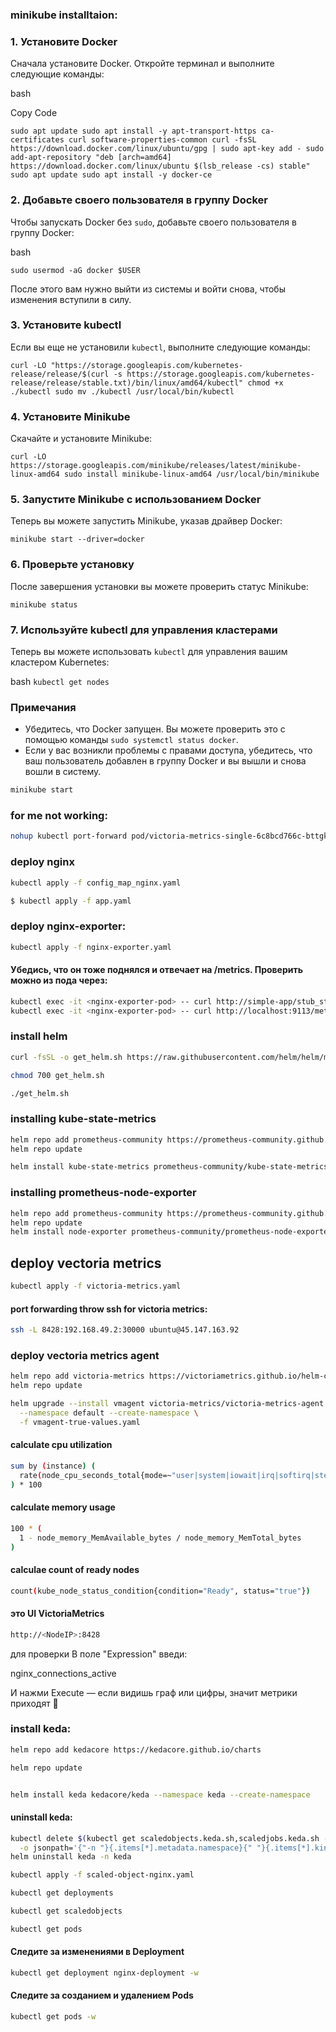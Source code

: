 
### minikube installtaion:


### 1. Установите Docker

Сначала установите Docker. Откройте терминал и выполните следующие команды:

bash

Copy Code

`sudo apt update sudo apt install -y apt-transport-https ca-certificates curl software-properties-common curl -fsSL https://download.docker.com/linux/ubuntu/gpg | sudo apt-key add - sudo add-apt-repository "deb [arch=amd64] https://download.docker.com/linux/ubuntu $(lsb_release -cs) stable" sudo apt update sudo apt install -y docker-ce`

### 2. Добавьте своего пользователя в группу Docker

Чтобы запускать Docker без `sudo`, добавьте своего пользователя в группу Docker:

bash

`sudo usermod -aG docker $USER`

После этого вам нужно выйти из системы и войти снова, чтобы изменения вступили в силу.

### 3. Установите kubectl

Если вы еще не установили `kubectl`, выполните следующие команды:


`curl -LO "https://storage.googleapis.com/kubernetes-release/release/$(curl -s https://storage.googleapis.com/kubernetes-release/release/stable.txt)/bin/linux/amd64/kubectl" chmod +x ./kubectl sudo mv ./kubectl /usr/local/bin/kubectl`

### 4. Установите Minikube

Скачайте и установите Minikube:


`curl -LO https://storage.googleapis.com/minikube/releases/latest/minikube-linux-amd64 sudo install minikube-linux-amd64 /usr/local/bin/minikube`

### 5. Запустите Minikube с использованием Docker

Теперь вы можете запустить Minikube, указав драйвер Docker:


`minikube start --driver=docker`

### 6. Проверьте установку

После завершения установки вы можете проверить статус Minikube:


`minikube status`

### 7. Используйте kubectl для управления кластерами

Теперь вы можете использовать `kubectl` для управления вашим кластером Kubernetes:

bash
`kubectl get nodes`

### Примечания

- Убедитесь, что Docker запущен. Вы можете проверить это с помощью команды `sudo systemctl status docker`.
- Если у вас возникли проблемы с правами доступа, убедитесь, что ваш пользователь добавлен в группу Docker и вы вышли и снова вошли в систему.

```bash
minikube start
```


### for me not working:
```bash
nohup kubectl port-forward pod/victoria-metrics-single-6c8bcd766c-bttgk 8429:8429 > port-forward.log 2>&1 &
```

### deploy nginx
```bash
kubectl apply -f config_map_nginx.yaml 
```

```bash
$ kubectl apply -f app.yaml
```

### deploy nginx-exporter:
```bash
kubectl apply -f nginx-exporter.yaml
```


#### Убедись, что он тоже поднялся и отвечает на /metrics. Проверить можно из пода через:
```bash
kubectl exec -it <nginx-exporter-pod> -- curl http://simple-app/stub_status
kubectl exec -it <nginx-exporter-pod> -- curl http://localhost:9113/metrics
```


### install helm

```bash
curl -fsSL -o get_helm.sh https://raw.githubusercontent.com/helm/helm/main/scripts/get-helm-3
```

```bash
chmod 700 get_helm.sh
```

```bash
./get_helm.sh
```


### installing kube-state-metrics
```bash
helm repo add prometheus-community https://prometheus-community.github.io/helm-charts
helm repo update

helm install kube-state-metrics prometheus-community/kube-state-metrics
```
### installing prometheus-node-exporter

```bash
helm repo add prometheus-community https://prometheus-community.github.io/helm-charts
helm repo update
helm install node-exporter prometheus-community/prometheus-node-exporter
```

<!-- ### deploy cadvisior:
```bash
kubectl apply -f cadvisior.yaml
``` -->

## deploy vectoria metrics

```bash
kubectl apply -f victoria-metrics.yaml
```


#### port forwarding throw ssh for victoria metrics:
```bash
ssh -L 8428:192.168.49.2:30000 ubuntu@45.147.163.92
```

### deploy vectoria metrics agent
```bash
helm repo add victoria-metrics https://victoriametrics.github.io/helm-charts/
helm repo update

helm upgrade --install vmagent victoria-metrics/victoria-metrics-agent \
  --namespace default --create-namespace \
  -f vmagent-true-values.yaml
```

#### calculate cpu utilization

```bash
sum by (instance) (
  rate(node_cpu_seconds_total{mode=~"user|system|iowait|irq|softirq|steal"}[5m])
) * 100
```
#### calculate memory usage 

```bash
100 * (
  1 - node_memory_MemAvailable_bytes / node_memory_MemTotal_bytes
)
```

#### calculae count of ready nodes

```bash
count(kube_node_status_condition{condition="Ready", status="true"})
```
<!-- ```bash
kubectl apply -f vmagent-config.yaml
kubectl apply -f vmagent-deployment.yaml
``` -->

#### это UI VictoriaMetrics
```bash
http://<NodeIP>:8428
```
 для проверки В поле "Expression" введи:

nginx_connections_active

И нажми Execute — если видишь граф или цифры, значит метрики приходят 🎉


### install keda:

```bash
helm repo add kedacore https://kedacore.github.io/charts
```

```bash
helm repo update

```

```bash

helm install keda kedacore/keda --namespace keda --create-namespace

```

#### uninstall keda:
```bash
kubectl delete $(kubectl get scaledobjects.keda.sh,scaledjobs.keda.sh -A \
  -o jsonpath='{"-n "}{.items[*].metadata.namespace}{" "}{.items[*].kind}{"/"}{.items[*].metadata.name}{"\n"}')
helm uninstall keda -n keda
```


```bash
kubectl apply -f scaled-object-nginx.yaml
```

```bash
kubectl get deployments

kubectl get scaledobjects

kubectl get pods
```

####  Следите за изменениями в Deployment
```bash
kubectl get deployment nginx-deployment -w
```
####  Следите за созданием и удалением Pods
```bash
kubectl get pods -w
```
